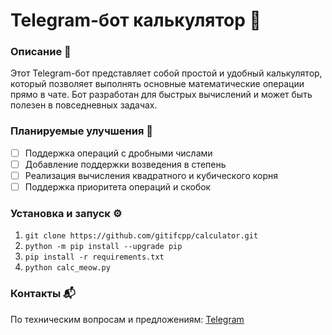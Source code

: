 # Telegram-бот калькулятор 🤖

### Описание 📝
Этот Telegram-бот представляет собой простой и удобный калькулятор, который позволяет выполнять основные математические операции прямо в чате. Бот разработан для быстрых вычислений и может быть полезен в повседневных задачах.

### Планируемые улучшения 🚀
- [ ] Поддержка операций с дробными числами
- [ ] Добавление поддержки возведения в степень
- [ ] Реализация вычисления квадратного и кубического корня
- [ ] Поддержка приоритета операций и скобок

### Установка и запуск ⚙️
1.  `git clone https://github.com/gitifcpp/calculator.git`
2.  `python -m pip install --upgrade pip`
3.  `pip install -r requirements.txt`
4.  `python calc_meow.py`

### Контакты 📬
По техническим вопросам и предложениям: [Telegram](https://t.me/ifcpp)
